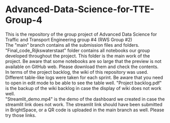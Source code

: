 # Advanced-Data-Science-for-TTE-Group-4
This is the repository of the group project of Advanced Data Science for Traffic and Transport Engineering group #4 (RWS Group #2)  
The "main" branch contains all the submission files and folders.  
"Final_code_Rijkswaterstaat" folder contains all notebooks our group developed throughout the project. This folder is the main work of the project. Be aware that some notebooks are so large that the preview is not available on GitHub web. Please download them and check the contents.  
In terms of the project backlog, the wiki of this repository was used. Different table-like logs were taken for each sprint. Be aware that you need to open in edit mode to be able to see the table well. "Project backlog.pdf" is the backup of the wiki backlog in case the display of wiki does not work well.  
"Streamlit_demo.mp4" is the demo of the dashboard we created in case the streamlit link does not work. The streamlit link should have been submitted in BrightSpace, or a QR code is uploaded in the main branch as well. Please try those links.
